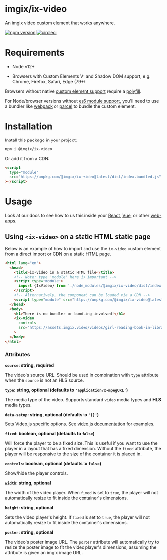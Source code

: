 # imgix/ix-video

An imgix video custom element that works anywhere.

[![npm version](https://img.shields.io/npm/v/@imgix/ix-video.svg)](https://www.npmjs.com/package/@imgix/ix-video)
[![circleci](https://circleci.com/gh/imgix/ix-video/tree/next.svg?style=shield&circle-token=ae497a4aade0e744c31dc29c97b967a8011ef8af)](https://circleci.com/gh/imgix/ix-video/)

# Requirements

- Node v12+

- Browsers with Custom Elements V1 and Shadow DOM support, e.g. Chrome, Firefox, Safari, Edge (79+)

Browsers without native [custom element support](https://caniuse.com/#feat=custom-elementsv1) require a [polyfill](https://github.com/webcomponents/polyfills/tree/master/packages/custom-elements).

For Node/browser versions without [es6 module support](https://developer.mozilla.org/en-US/docs/Web/JavaScript/Guide/Modules#browser_support), you'll need to use a bundler like [webpack](https://webpack.js.org/) or [parcel](https://parceljs.org/) to bundle the custom element.

# Installation

Install this package in your project:

```bash
npm i @imgix/ix-video
```

Or add it from a CDN:

```html
<script
  type="module"
  src="https://unpkg.com/@imgix/ix-video@latest/dist/index.bundled.js"
></script>
```

# Usage

Look at our docs to see how to us this inside your [React](/documentation/react.md), [Vue](/documentation/vue.md), or other [web-apps](/documentation/static.md).

## Using `<ix-video>` on a static HTML static page

Below is an example of how to import and use the `ix-video` custom element from a direct import or CDN on a static HTML page.

```html
<html lang="en">
  <head>
    <title>ix-video in a static HTML file</title>
    <!-- Note: type 'module' here is important -->
    <script type="module">
      import {IxVideo} from './node_modules/@imgix/ix-video/dist/index.bundled.js';
    </script>
    <!-- Alternatively, the component can be loaded via a CDN -->
    <script type="module" src="https://unpkg.com/@imgix/ix-video@latest/dist/index.bundled.js"></script>
  </head>
  <body>
    <h1>There is no bundler or bundling involved!</h1>
    <ix-video
      controls
      src="https://assets.imgix.video/videos/girl-reading-book-in-library.mp4"
    >
  </body>
</html>
```

### Attributes

**`source`: string, required**

The video's source URL. Should be used in combination with `type` attribute when the `source` is not an HLS source.

**`type`: string, optional (defaults to `'application/x-mpegURL'`)**

The media type of the video. Supports standard `video` media types and **HLS** media types.

**`data-setup`: string, optional (defaults to `'{}'`)**

Sets Video.js specific options. See [video.js documentation](https://videojs.com/guides/options/) for examples.

**`fixed`: boolean, optional (defaults to `false`)**

Will force the player to be a fixed size. This is useful if you want to use the player in a layout that has a fixed dimension.
Without the `fixed` attribute, the player will be responsive to the size of the container it is placed in.

**`controls`: boolean, optional (defaults to `false`)**

Show/hide the player controls.

**`width`: string, optional**

The width of the video player. When `fixed` is set to `true`, the player will not automatically resize to fit inside the container's dimensions.

**`height`: string, optional**

Sets the video player's height. If `fixed` is set to `true`, the player will not automatically resize to fit inside the container's dimensions.

**`poster`: string, optional**

The video's poster image URL. The `poster` attribute will automatically try to resize the poster image to fit the video player's dimensions, assuming the attribute is given an imgix image URL.
